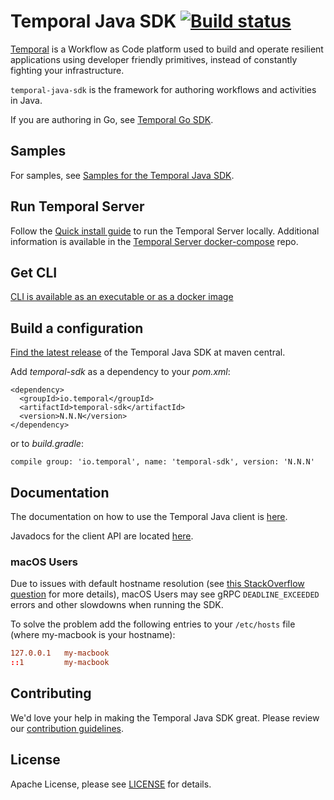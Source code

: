 # Temporal Java SDK  [![Build status](https://badge.buildkite.com/663f6d1be81be6700c28c242b35905f20b68c4fda7b2c7c4e3.svg)](https://buildkite.com/temporal/java-sdk-public)

[Temporal](https://github.com/temporalio/temporal) is a Workflow as Code platform used to build and operate
resilient applications using developer friendly primitives, instead of constantly fighting your infrastructure.

`temporal-java-sdk` is the framework for authoring workflows and activities in Java.

If you are authoring in Go, see [Temporal Go SDK](https://github.com/temporalio/sdk-go).

## Samples

For samples, see [Samples for the Temporal Java SDK](https://github.com/temporalio/samples-java).

## Run Temporal Server

Follow the [Quick install guide](https://docs.temporal.io/docs/server/quick-install) to run the Temporal Server locally.
Additional information is available in the [Temporal Server docker-compose](https://github.com/temporalio/docker-compose) repo.

## Get CLI

[CLI is available as an executable or as a docker image](https://github.com/temporalio/temporal/blob/master/tools/cli/README.md)

## Build a configuration

[Find the latest release](https://search.maven.org/artifact/io.temporal/temporal-sdk) of the Temporal Java SDK at maven central.

Add *temporal-sdk* as a dependency to your *pom.xml*:

    <dependency>
      <groupId>io.temporal</groupId>
      <artifactId>temporal-sdk</artifactId>
      <version>N.N.N</version>
    </dependency>

or to *build.gradle*:

    compile group: 'io.temporal', name: 'temporal-sdk', version: 'N.N.N'

## Documentation

The documentation on how to use the Temporal Java client is [here](https://docs.temporal.io/docs/java/introduction).

Javadocs for the client API are located [here](https://www.javadoc.io/doc/io.temporal/temporal-sdk).

### macOS Users
Due to issues with default hostname resolution
(see [this StackOverflow question](https://stackoverflow.com/questions/33289695/inetaddress-getlocalhost-slow-to-run-30-seconds) for more details),
macOS Users may see gRPC `DEADLINE_EXCEEDED` errors and other slowdowns when running the SDK.

To solve the problem add the following entries to your `/etc/hosts` file (where my-macbook is your hostname):

```conf
127.0.0.1   my-macbook
::1         my-macbook
```

## Contributing
We'd love your help in making the Temporal Java SDK great. Please review our [contribution guidelines](CONTRIBUTING.md).

## License
Apache License, please see [LICENSE](LICENSE) for details.
